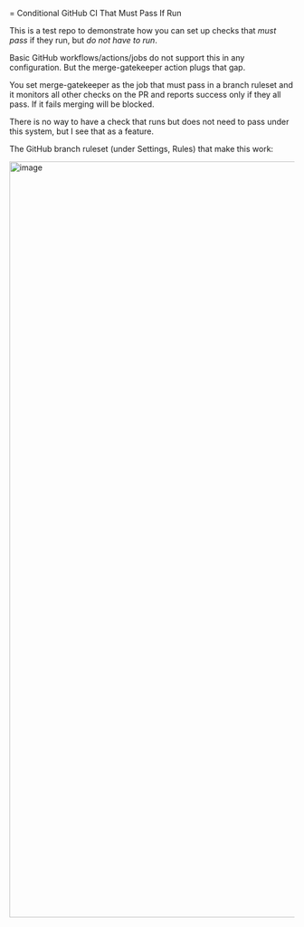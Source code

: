= Conditional GitHub CI That Must Pass If Run

This is a test repo to demonstrate how you can set up checks that *must pass* if they run, but *do not have to run*.

Basic GitHub workflows/actions/jobs do not support this in any configuration. But the merge-gatekeeper action plugs that gap. 

You set merge-gatekeeper as the job that must pass in a branch ruleset and it monitors all other checks on the PR and reports success only if they all pass. If it fails merging will be blocked.

There is no way to have a check that runs but does not need to pass under this system, but I see that as a feature.

The GitHub branch ruleset (under Settings, Rules) that make this work:

<img width="1258" height="1336" alt="image" src="https://github.com/user-attachments/assets/56969748-09c9-4ea4-a187-a6e0200eb399" />

